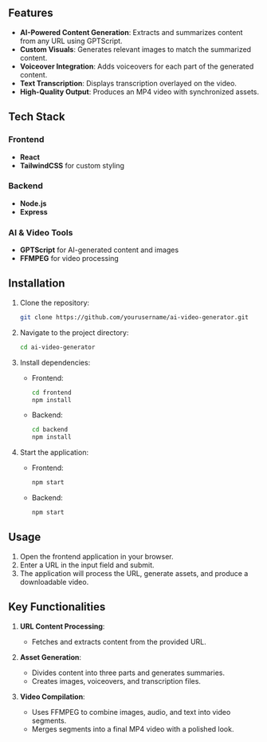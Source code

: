 ## Features

- **AI-Powered Content Generation**: Extracts and summarizes content from any URL using GPTScript.
- **Custom Visuals**: Generates relevant images to match the summarized content.
- **Voiceover Integration**: Adds voiceovers for each part of the generated content.
- **Text Transcription**: Displays transcription overlayed on the video.
- **High-Quality Output**: Produces an MP4 video with synchronized assets.

## Tech Stack

### Frontend
- **React**
- **TailwindCSS** for custom styling

### Backend
- **Node.js**
- **Express**

### AI & Video Tools
- **GPTScript** for AI-generated content and images
- **FFMPEG** for video processing

## Installation

1. Clone the repository:
   ```bash
   git clone https://github.com/yourusername/ai-video-generator.git
   ```

2. Navigate to the project directory:
   ```bash
   cd ai-video-generator
   ```

3. Install dependencies:
   - Frontend:
     ```bash
     cd frontend
     npm install
     ```
   - Backend:
     ```bash
     cd backend
     npm install
     ```

4. Start the application:
   - Frontend:
     ```bash
     npm start
     ```
   - Backend:
     ```bash
     npm start
     ```

## Usage

1. Open the frontend application in your browser.
2. Enter a URL in the input field and submit.
3. The application will process the URL, generate assets, and produce a downloadable video.

## Key Functionalities

1. **URL Content Processing**:
   - Fetches and extracts content from the provided URL.
   
2. **Asset Generation**:
   - Divides content into three parts and generates summaries.
   - Creates images, voiceovers, and transcription files.

3. **Video Compilation**:
   - Uses FFMPEG to combine images, audio, and text into video segments.
   - Merges segments into a final MP4 video with a polished look.

